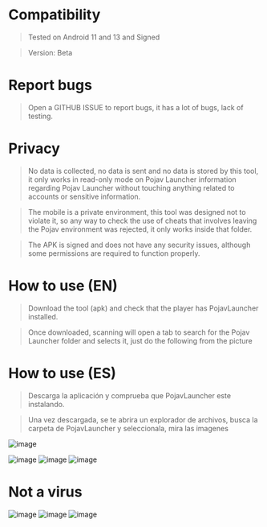 # Compatibility
> Tested on Android 11 and 13 and Signed

> Version: Beta

# Report bugs
> Open a GITHUB ISSUE to report bugs, it has a lot of bugs, lack of testing.

# Privacy
> No data is collected, no data is sent and no data is stored by this tool, it only works in read-only mode on Pojav Launcher information regarding Pojav Launcher without touching anything related to accounts or sensitive information.

> The mobile is a private environment, this tool was designed not to violate it, so any way to check the use of cheats that involves leaving the Pojav environment was rejected, it only works inside that folder.

> The APK is signed and does not have any security issues, although some permissions are required to function properly.

# How to use (EN)
> Download the tool (apk) and check that the player has PojavLauncher installed.

> Once downloaded, scanning will open a tab to search for the Pojav Launcher folder and selects it, just do the following from the picture



# How to use (ES)
> Descarga la aplicación y comprueba que PojavLauncher este instalando.

> Una vez descargada, se te abrira un explorador de archivos, busca la carpeta de PojavLauncher y seleccionala, mira las imagenes

![image](https://github.com/nay-cat/Shard-screenshare-tool/assets/63517637/56eebc84-d2b8-4364-83b6-6af27c1f9506)

![image](https://github.com/nay-cat/Shard-screenshare-tool/assets/63517637/60cbce48-1f2d-4a3a-b25c-d62a9f7216f8)
![image](https://github.com/nay-cat/Shard-screenshare-tool/assets/63517637/f87de2f2-e303-4ba7-81d8-b00625f7e833)
![image](https://github.com/nay-cat/Shard-screenshare-tool/assets/63517637/64124870-49fe-45fd-bb63-1876faceda3c)

# Not a virus

![image](https://github.com/nay-cat/Shard-screenshare-tool/assets/63517637/02c66140-8288-4164-802d-d570574c9987)
![image](https://github.com/nay-cat/Shard-screenshare-tool/assets/63517637/d76ea205-a82b-481b-8606-022005c6f335)
![image](https://github.com/nay-cat/Shard-screenshare-tool/assets/63517637/d251ce50-506a-499c-b281-3380a8b404be)


